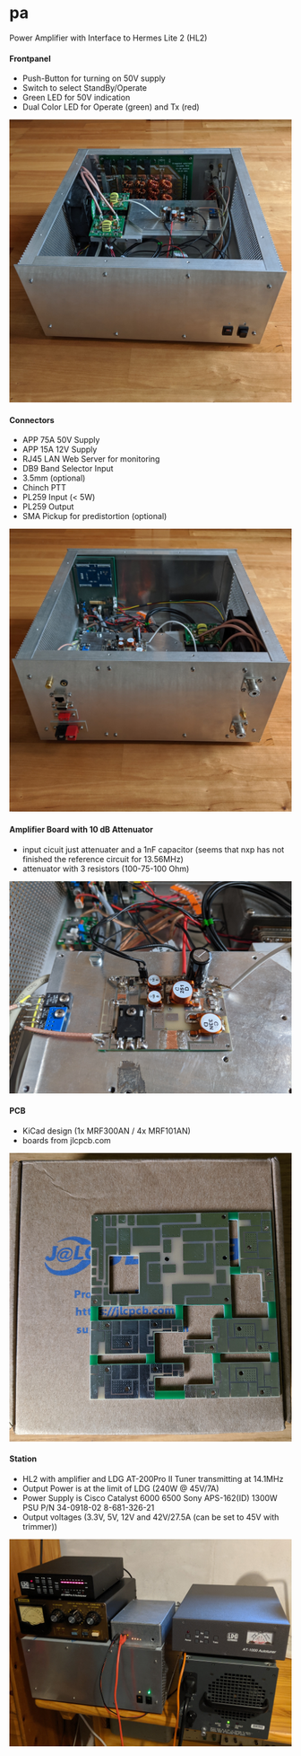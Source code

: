 # pa

Power Amplifier with Interface to Hermes Lite 2 (HL2)

#### Frontpanel
- Push-Button for turning on 50V supply
- Switch to select StandBy/Operate
- Green LED for 50V indication
- Dual Color LED for Operate (green) and Tx (red)

![J13](pics/PA1.jpg)

#### Connectors
- APP 75A 50V Supply
- APP 15A 12V Supply
- RJ45 LAN Web Server for monitoring
- DB9 Band Selector Input
- 3.5mm (optional)
- Chinch PTT
- PL259 Input (< 5W)
- PL259 Output 
- SMA Pickup for predistortion (optional) 

![J13](pics/PA2.jpg)

#### Amplifier Board with 10 dB Attenuator
- input cicuit just attenuater and a 1nF capacitor (seems that nxp has not finished the reference circuit for 13.56MHz)
- attenuator with 3 resistors (100-75-100 Ohm)

![J13](pics/PA3.jpg)

#### PCB
- KiCad design (1x MRF300AN / 4x MRF101AN)
- boards from jlcpcb.com

![J13](pics/PA8.jpg)

#### Station
- HL2 with amplifier and LDG AT-200Pro II Tuner transmitting at 14.1MHz
- Output Power is at the limit of LDG (240W @ 45V/7A)
- Power Supply is Cisco Catalyst 6000 6500 Sony APS-162(ID) 1300W PSU P/N 34-0918-02 8-681-326-21
- Output voltages (3.3V, 5V, 12V and 42V/27.5A (can be set to 45V with trimmer)) 

![J13](pics/PA7.jpg)
